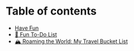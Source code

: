# Table of contents

* [Have Fun](README.md)
* [👾 Fun To-Do List](fun-to-do-list.md)
* [🏔 Roaming the World: My Travel Bucket List](roaming-the-world-my-travel-bucket-list.md)
